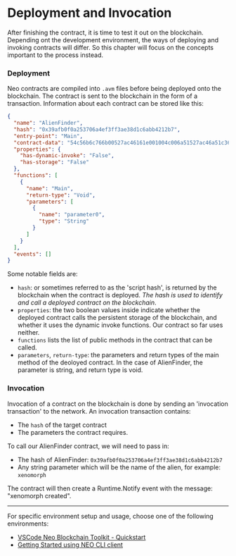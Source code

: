 # Deployment and Invocation

After finishing the contract, it is time to test it out on the blockchain. Depending ont the development environment, the ways of deploying and invoking contracts will differ. So this chapter will focus on the concepts important to the process instead. 

### Deployment

Neo contracts are compiled into `.avm` files before being deployed onto the blockchain. The contract is sent to the blockchain in the form of a transaction. Information about each contract can be stored like this: 

```json
{
  "name": "AlienFinder",
  "hash": "0x39afb0f0a253706a4ef3ff3ae38d1c6abb4212b7",
  "entry-point": "Main",
  "contract-data": "54c56b6c766b00527ac46161e001004c006a51527ac46a51c361e001016e006a52527ac46152c5766a52c3007cc4766a00c3517cc46a53527ac452c576006a00c3c47651086372656174656421c46168040507921661616c756652c56b61616804a230d2106a00527ac46a00c3616804a1696268616804359b68de6a51527ac46203006a51c3616c756652c56b6c766b00527ac4616a00c30400e1f505976a51527ac46203006a51c3616c7566",
  "properties": {
    "has-dynamic-invoke": "False",
    "has-storage": "False"
  },
  "functions": [
    {
      "name": "Main",
      "return-type": "Void",
      "parameters": [
        {
          "name": "parameter0",
          "type": "String"
        }
      ]
    }
  ],
  "events": []
}
```

Some notable fields are: 
- `hash`: or sometimes referred to as the 'script hash', is returned by the blockchain when the contract is deployed. *The hash is used to identify and call a deployed contract on the blockchain*. 
- `properties`: the two boolean values inside indicate whether the deployed contract calls the persistent storage of the blockchain, and whether it uses the dynamic invoke functions. Our contract so far uses neither. 
- `functions` lists the list of public methods in the contract that can be called. 
- `parameters`, `return-type`: the parameters and return types of the main method of the deoloyed contract. In the case of AlienFinder, the parameter is string, and return type is void. 


### Invocation

Invocation of a contract on the blockchain is done by sending an 'invocation transaction' to the network. An invocation transaction contains: 
- The `hash` of the target contract
- The parameters the contract requires. 

To call our AlienFinder contract, we will need to pass in: 
- The hash of AlienFinder: `0x39afb0f0a253706a4ef3ff3ae38d1c6abb4212b7`
- Any string parameter which will be the name of the alien, for example: `xenomorph`

The contract will then create a Runtime.Notify event with the message: "xenomorph created". 

---

For specific environment setup and usage, choose one of the following environments: 
- [VSCode Neo Blockchain Toolkit - Quickstart](https://github.com/neo-project/neo-blockchain-toolkit/blob/master/quickstart.md)
- [Getting Started using NEO CLI client](https://neo-ngd.github.io/NEO-Tutorial/en/9-smartContract/Development_privateChain.html)
